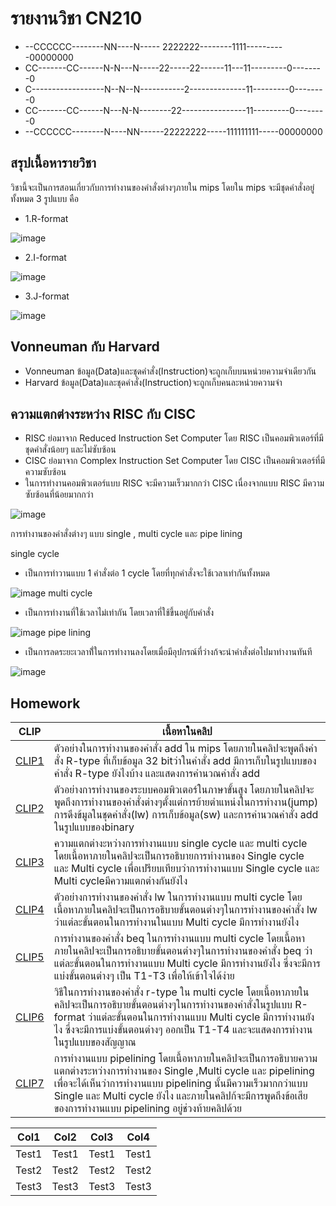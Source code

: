 # รายงานวิชา CN210
* --CCCCCC--------NN----N-----  2222222--------1111----------00000000
* CC-------CC------N-N---N-----22-----22------11---11---------0--------0
* C------------------N--N--N-----------2--------------11---------0--------0
* CC-------CC------N---N-N--------22----------------11---------0--------0
* --CCCCCC--------N----NN------22222222-----111111111-----00000000
## สรุปเนื้อหารายวิชา
วิชานี้จะเป็นการสอนเกี่ยวกับการทำงานของคำสั่งต่างๆภายใน mips โดยใน mips จะมีชุดคำสั่งอยู่ทั้งหมด 3 รูปแบบ คือ 
* 1.R-format

![image](http://4.bp.blogspot.com/-Ui0mt4h44s8/Up2nvk3iU3I/AAAAAAAAAPY/sF4haVYx6BE/s1600/1.png)

* 2.I-format

![image](http://4.bp.blogspot.com/-SrDyDKDbxJ8/Up2oHmwtNEI/AAAAAAAAAPg/9i686ypFdCg/s1600/3.png)

* 3.J-format

![image](http://1.bp.blogspot.com/-MqcOl_V2rSw/Up2okUK7aNI/AAAAAAAAAPo/R5iPs60F8Y0/s1600/2.png)

## Vonneuman กับ Harvard
* Vonneuman ข้อมูล(Data)และชุดคำสั่ง(Instruction)จะถูกเก็บบนหน่วยความจำเดียวกัน
* Harvard ข้อมูล(Data)และชุดคำสั่ง(Instruction)จะถูกเก็บคนละหน่วยความจำ

## ความแตกต่างระหว่าง RISC กับ CISC
* RISC ย่อมาจาก Reduced Instruction Set Computer โดย RISC เป็นคอมพิวเตอร์ที่มีชุดคำสั่งน้อยๆ และไม่ซับซ้อน
* CISC ย่อมาจาก Complex Instruction Set Computer โดย CISC เป็นคอมพิวเตอร์ที่มีความซับซ้อน
* ในการทำงานคอมพิวเตอร์แบบ RISC จะมีความเร็วมากกว่า CISC เนื่องจากแบบ RISC มีความซับซ้อนที่น้อยมากกว่า

![image](https://2.bp.blogspot.com/-PAHTUSBJA8s/Wzck5pNEhbI/AAAAAAAAAN4/NvbTkpo17dwrH6LM6XmKZEJtkYUINBxLQCLcBGAs/s1600/Capture.PNG)

การทำงานของคำสั่งต่างๆ แบบ single , multi cycle และ pipe lining

single cycle
* เป็นการทำวานแบบ 1 คำสั่งต่อ 1 cycle โดยที่ทุกคำสั่งจะใช้เวลาเท่ากันทั้งหมด

![image](https://camo.githubusercontent.com/647f042b60fb2e9bb9484b6bdb40f8d65f35e6ad/68747470733a2f2f7777772e636973652e75666c2e6564752f7e6d73737a2f436f6d704f72672f466967757265342e31312d4d4950536461746170617468522d6c6f642d6265712e676966)
multi cycle
* เป็นการทำงานที่ใช้เวลาไม่เท่ากัน โดยเวลาที่ใช้ขึ้นอยู่กับคำสั่ง

![image](https://camo.githubusercontent.com/3a759f503101d7359e3b9e88a79a64b022814d5a/68747470733a2f2f692e696d6775722e636f6d2f6d5758485770542e706e67)
pipe lining
* เป็นการลดระยะเวลาที่้ในการทำงานลงโดยเมื่อมีอุปกรณ์ที่ว่างก้จะนำคำสั่งต่อไปมาทำงานทันที

![image](http://2.bp.blogspot.com/-4YXOlZ30iCQ/UKTYR4Y4FLI/AAAAAAAAAGk/pCdSkaaazVA/s1600/02-What-is-pipelining-02.png)

## Homework

|CLIP|เนื้อหาในคลิป|
|-----|-----------------------------------------------------------------------------------------------------------------------------------------------|
|[CLIP1](https://youtu.be/VZFLH8Wq3IA)|ตัวอย่างในการทำงานของคำสั่ง add ใน mips โดยภายในคลิปจะพูดถึงคำสั่ง R-type ที่เก็บข้อมูล 32 bitว่าในคำสั่ง add มีการเก็บในรูปแบบของคำสั่ง R-type ยังไงบ้าง และแสดงการคำนวณคำสั่ง add|
|[CLIP2](https://youtu.be/CYYIpdiYHF8)|ตัวอย่างการทำงานของระบบคอมพิวเตอร์ในภาษาขั้นสูง โดยภายในคลิปจะพูดถึงการทำงานของคำสั่งต่างๆตั้งแต่การย้ายตำแหน่งในการทำงาน(jump) การดึงข้มูลในชุดคำสั่ง(lw) การเก็บข้อมูล(sw) และการคำนวณคำสั่ง add ในรูปแบบของbinary|
|[CLIP3](https://youtu.be/N3aXtqCpFQU)|ความแตกต่างะหว่างการทำงานแบบ single cycle และ multi cycle โดยเนื้อหาภายในคลิปจะเป็นการอธิบายการทำงานของ Single cycle และ Multi cycle เพื่อเปรียบเทียบว่าการทำงานแบบ Single cycle และ Multi cycleมีความแตกต่างกันยังไง|
|[CLIP4](https://youtu.be/8Pwj3uYp1AM)|ตัวอย่างการทำงานของคำสั่ง lw ในการทำงานแบบ multi cycle โดยเนื้อหาภายในคลิปจะเป็นการอธิบายขั้นตอนต่างๆในการทำงานของคำสั่ง lw ว่าแต่ละขั้นตอนในการทำงานในแบบ Multi cycle มีการทำงานยังไง|
|[CLIP5](https://youtu.be/Ckm_JZbouUE)|การทำงานของคำสั่ง beq ในการทำงานแบบ multi cycle โดยเนื้อหาภายในคลิปจะเป็นการอธิบายขั้นตอนต่างๆในการทำงานของคำสั่ง beq ว่าแต่ละขั้นตอนในการทำงานแบบ Multi cycle มีการทำงานยังไง ซึ่งจะมีการแบ่งขั้นตอนต่างๆ เป็น T1-T3 เพื่อให้เข้าใจได้ง่าย|
|[CLIP6](https://youtu.be/f7Kut2O65Ig)|วิธีในการทำงานของคำสั่ง r-type ใน multi cycle โดยเนื้อหาภายในคลิปจะเป็นการอธิบายขั้นตอนต่างๆในการทำงานของคำสั่งในรูปแบบ R-format ว่าแต่ละขั้นตอนในการทำงานแบบ Multi cycle มีการทำงานยังไง ซึ่งจะมีการแบ่งขั้นตอนต่างๆ ออกเป็น T1-T4 และจะแสดงการทำงานในรูปแบบของสัญญาณ|
|[CLIP7](https://youtu.be/vvQ5upcfwJA)|การทำงานแบบ pipelining โดยเนื้อหาภายในคลิปจะเป็นการอธิบายความแตกต่างระหว่างการทำงานของ Single ,Multi cycle และ pipelining เพื่อจะได้เห็นว่าการทำงานแบบ pipelining นั้นมีความเร็วมากกว่าแบบ Single และ Multi cycle ยังไง และภายในคลิปก้จะมีการพูดถึงข้อเสียของการทำงานแบบ pipelining อยู่ช่วงท้ายคลิปด้วย|

|Col1  | Col2  |  Col3 | Col4  | 
----- | ----- | ----- | ----- |
|Test1 | Test1 | Test1 | Test1 |
|Test2 | Test2 | Test2 | Test2 |
|Test3 | Test3 | Test3 | Test3 |

